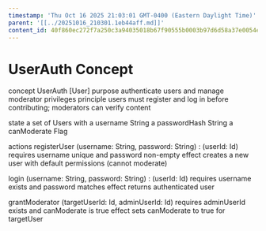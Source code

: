 ```yaml
---
timestamp: 'Thu Oct 16 2025 21:03:01 GMT-0400 (Eastern Daylight Time)'
parent: '[[../20251016_210301.1eb44aff.md]]'
content_id: 40f860ec272f7a250c3a94035018b67f90555b0003b97d6d58a37e0054e5b76b
---
```


# UserAuth Concept

concept UserAuth \[User]
purpose authenticate users and manage moderator privileges
principle users must register and log in before contributing; moderators can verify content

state
a set of Users with
a username String
a passwordHash String
a canModerate Flag

actions
registerUser (username: String, password: String) : (userId: Id)
requires username unique and password non-empty
effect creates a new user with default permissions (cannot moderate)

login (username: String, password: String) : (userId: Id)
requires username exists and password matches
effect returns authenticated user

grantModerator (targetUserId: Id, adminUserId: Id)
requires adminUserId exists and canModerate is true
effect sets canModerate to true for targetUser
